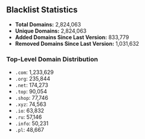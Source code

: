 ## Blacklist Statistics

- **Total Domains:** 2,824,063
- **Unique Domains:** 2,824,063
- **Added Domains Since Last Version:** 833,779
- **Removed Domains Since Last Version:** 1,031,632

### Top-Level Domain Distribution

-  `.com`: 1,233,629
-  `.org`: 235,844
-  `.net`: 174,273
-  `.top`: 90,054
-  `.shop`: 77,746
-  `.xyz`: 74,563
-  `.io`: 63,832
-  `.ru`: 57,146
-  `.info`: 50,231
-  `.pl`: 48,667
